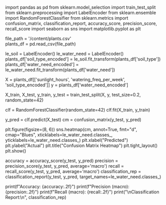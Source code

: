 import pandas as pd
from sklearn.model_selection import train_test_split
from sklearn.preprocessing import LabelEncoder
from sklearn.ensemble import RandomForestClassifier
from sklearn.metrics import confusion_matrix, classification_report, accuracy_score, precision_score, recall_score
import seaborn as sns
import matplotlib.pyplot as plt


file_path = '/content/plants.csv'  
plants_df = pd.read_csv(file_path)


le_soil = LabelEncoder()
le_water_need = LabelEncoder()
plants_df['soil_type_encoded'] = le_soil.fit_transform(plants_df['soil_type'])
plants_df['water_need_encoded'] = le_water_need.fit_transform(plants_df['water_need'])


X = plants_df[['sunlight_hours', 'watering_freq_per_week', 'soil_type_encoded']]
y = plants_df['water_need_encoded']


X_train, X_test, y_train, y_test = train_test_split(X, y, test_size=0.2, random_state=42)


clf = RandomForestClassifier(random_state=42)
clf.fit(X_train, y_train)


y_pred = clf.predict(X_test)
cm = confusion_matrix(y_test, y_pred)


plt.figure(figsize=(8, 6))
sns.heatmap(cm, annot=True, fmt="d", cmap="Blues",
            xticklabels=le_water_need.classes_,
            yticklabels=le_water_need.classes_)
plt.xlabel("Predicted")
plt.ylabel("Actual")
plt.title("Confusion Matrix Heatmap")
plt.tight_layout()
plt.show()


accuracy = accuracy_score(y_test, y_pred)
precision = precision_score(y_test, y_pred, average='macro')
recall = recall_score(y_test, y_pred, average='macro')
classification_rep = classification_report(y_test, y_pred, target_names=le_water_need.classes_)

print(f"Accuracy: {accuracy:.2f}")
print(f"Precision (macro): {precision:.2f}")
print(f"Recall (macro): {recall:.2f}")
print("\nClassification Report:\n", classification_rep)
